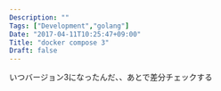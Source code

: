 ```yaml
---
Description: ""
Tags: ["Development","golang"]
Date: "2017-04-11T10:25:47+09:00"
Title: "docker compose 3"
Draft: false
---
```


いつバージョン3になったんだ、、あとで差分チェックする
